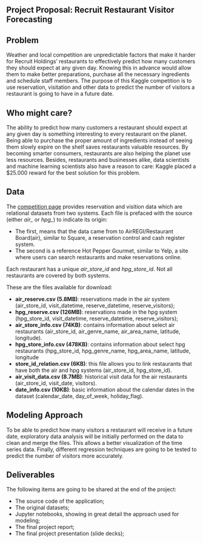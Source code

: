 ## Project Proposal: Recruit Restaurant Visitor Forecasting

Problem
-------
Weather and local competition are unpredictable factors that make it harder for Recruit Holdings’ restaurants to effectively predict how many customers they should expect at any given day. Knowing this in advance would allow them to make better preparations, purchase all the necessary ingredients and schedule staff members. The purpose of this Kaggle competition is to use reservation, visitation and other data to predict the number of visitors a restaurant is going to have in a future date.

Who might care?
---------------
The ability to predict how many customers a restaurant should expect at any given day is something interesting to every restaurant on the planet. Being able to purchase the proper amount of ingredients instead of seeing them slowly expire on the shelf saves restaurants valuable resources. By becoming smarter consumers, restaurants are also helping the planet use less resources. Besides, restaurants and businesses alike, data scientists and machine learning scientists also have a reason to care: Kaggle placed a $25.000 reward for the best solution for this problem.

Data
----
The [competition page](https://www.kaggle.com/c/recruit-restaurant-visitor-forecasting) provides reservation and visition data which are relational datasets from two systems. Each file is prefaced with the source (either *air_* or *hpg_*) to indicate its origin:
  - The first, means that the data came from to AirREGI/Restaurant Board(air), similar to Square, a reservation control and cash register system.
  - The second is a reference Hot Pepper Gourmet, similar to Yelp, a site where users can search restaurants and make reservations online.

Each restaurant has a unique *air_store_id* and *hpg_store_id*. Not all restaurants are covered by both systems. 

These are the files available for download:
  - **air_reserve.csv (5.8MB)**: reservations made in the air system (air_store_id, visit_datetime, reserve_datetime, reserve_visitors);
  - **hpg_reserve.csv (126MB)**: reservations made in the hpg system (hpg_store_id, visit_datetime, reserve_datetime, reserve_visitors);
  - **air_store_info.csv (74KB)**: contains information about select air restaurants (air_store_id, air_genre_name, air_area_name, latitude, longitude).
  - **hpg_store_info.csv (478KB)**: contains information about select hpg restaurants (hpg_store_id, hpg_genre_name, hpg_area_name, latitude, longitude
  - **store_id_relation.csv (6KB)**: this file allows you to link restaurants that have both the air and hpg systems (air_store_id, hpg_store_id).
  - **air_visit_data.csv (8.7MB)**: historical visit data for the air restaurants (air_store_id, visit_date, visitors).
  - **date_info.csv (10KB)**: basic information about the calendar dates in the dataset (calendar_date, day_of_week, holiday_flag).

Modeling Approach
-----------------
To be able to predict how many visitors a restaurant will receive in a future date, exploratory data analysis will be initially performed on the data to clean and merge the files. This allows a better visualization of the time series data. Finally, different regression techniques are going to be tested to predict the number of visitors more accurately.

Deliverables
------------
The following items are going to be shared at the end of the project:
  - The source code of the application;
  - The original datasets;
  - Jupyter notebooks, showing in great detail the approach used for modeling;  
  - The final project report;
  - The final project presentation (slide decks);
